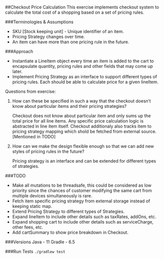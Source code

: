 ##Checkout Price Calculation
This exercise implements checkout system to calculate the total cost of a shopping based on a set of pricing rules. 

###Terminologies & Assumptions
- SKU [Stock keeping unit] - Unique identifier of an item. 
- Pricing Strategy changes over time. 
- An item can have more than one pricing rule in the future. 


###Approach 
- Instantiate a LineItem object every time an item is added to the cart to encapsulate quantity, pricing rules and other fields that may come up later. 
- Implement Pricing Strategy as an interface to support different types of pricing rules. Each should be able to calculate price for a given lineItem. 

Questions from exercise:
1. How can these be specified in such a way that the checkout doesn’t know about particular
items and their pricing strategies?

    Checkout does not know about particular item and only sums up the total price for all line items. Any specific price calculation logic is abstracted in line item itself. Checkout additionaly also tracks item to pricing strategy mapping which shold be fetched from external source. [Mentioned in TODO]

2. How can we make the design flexible enough so that we can add new styles of pricing rules
in the future?
    
    Pricing strategy is an interface and can be extended for different types of strategies. 
    

###TODO
- Make all mutations to be threadsafe, this could be considered as low priority since the chances of customer modifying the same cart from multiple devices simultaneously is rare.
- Fetch item specific pricing strategy from external storage instead of keeping static map. 
- Extend Pricing Strategy to different types of Strategies.
- Expand lineItem to include other details such as taxRates, addOns, etc. 
- Expand shopping cart to include other details such as serviceCharge, other fees, etc.
- Add cartSummary to show price breakdown in Checkout. 

###Versions
Java - 11
Gradle - 6.5

###Run Tests
`./gradlew test`


